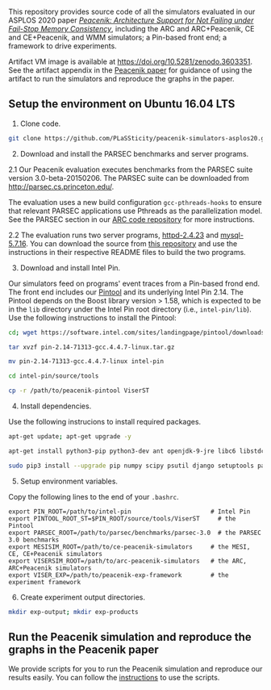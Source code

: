This repository provides source code of all the simulators evaluated in our ASPLOS 2020 paper [*Peacenik: Architecture Support for Not Failing under Fail-Stop Memory Consistency*](http://web.cse.ohio-state.edu/~bond.213/peacenik-asplos-2020.pdf), including the ARC and ARC+Peacenik, CE and CE+Peacenik, and WMM simulators; a Pin-based front end; a framework to drive experiments.

Artifact VM image is available at <https://doi.org/10.5281/zenodo.3603351>. See the artifact appendix in the [Peacenik paper](http://web.cse.ohio-state.edu/~bond.213/peacenik-asplos-2020.pdf) for guidance of using the artifact to run the simulators and reproduce the graphs in the paper.

## Setup the environment on Ubuntu 16.04 LTS

1. Clone code.

```Bash
git clone https://github.com/PLaSSticity/peacenik-simulators-asplos20.git
```

2. Download and install the PARSEC benchmarks and server programs. 

2.1 Our Peacenik evaluation executes benchmarks from the PARSEC suite version 3.0-beta-20150206. The PARSEC suite can be downloaded from http://parsec.cs.princeton.edu/.

The evaluation uses a new build configuration `gcc-pthreads-hooks` to ensure that relevant PARSEC applications use Pthreads as the parallelization model. See the PARSEC section in our [ARC code repository](https://github.com/PLaSSticity/ce-arc-simulator-ipdps19/blob/master/README.md) for more instructions.

2.2 The evaluation runs two server programs, [httpd-2.4.23](https://httpd.apache.org/) and [mysql-5.7.16](https://www.mysql.com/products/community/). You can download the source from [this repository](./server-programs) and use the instructions in their respective README files to build the two programs.

3. Download and install Intel Pin.

Our simulators feed on programs' event traces from a Pin-based frond end. The front end includes our [Pintool](./peacenik-pintool) and its underlying Intel Pin 2.14. The Pintool depends on the Boost library version > 1.58, which is expected to be in the `lib` directory under the Intel Pin root directory (i.e., `intel-pin/lib`). Use the following instructions to install the Pintool:

```Bash
cd; wget https://software.intel.com/sites/landingpage/pintool/downloads/pin-2.14-71313-gcc.4.4.7-linux.tar.gz

tar xvzf pin-2.14-71313-gcc.4.4.7-linux.tar.gz

mv pin-2.14-71313-gcc.4.4.7-linux intel-pin

cd intel-pin/source/tools 

cp -r /path/to/peacenik-pintool ViserST
``` 

4. Install dependencies.

Use the following instrucions to install required packages.

```Bash
apt-get update; apt-get upgrade -y

apt-get install python3-pip python3-dev ant openjdk-9-jre libc6 libstdc++6 lib32stdc++6 -y

sudo pip3 install --upgrade pip numpy scipy psutil django setuptools paramiko jedi cffi
```

5. Setup environment variables.

Copy the following lines to the end of your `.bashrc`.

```
export PIN_ROOT=/path/to/intel-pin                      # Intel Pin
export PINTOOL_ROOT_ST=$PIN_ROOT/source/tools/ViserST     # the Pintool
export PARSEC_ROOT=/path/to/parsec/benchmarks/parsec-3.0  # the PARSEC 3.0 benchmarks
export MESISIM_ROOT=/path/to/ce-peacenik-simulators     # the MESI, CE, CE+Peacenik simulators
export VISERSIM_ROOT=/path/to/arc-peacenik-simulators   # the ARC, ARC+Peacenik simulators
export VISER_EXP=/path/to/peacenik-exp-framework        # the experiment framework

```


6. Create experiment output directories.

```Bash
mkdir exp-output; mkdir exp-products
```

## Run the Peacenik simulation and reproduce the graphs in the Peacenik paper

We provide scripts for you to run the Peacenik simulation and reproduce our results easily. You can follow the [instructions](./exp-scripts) to use the scripts.
